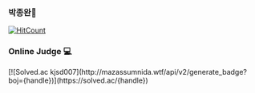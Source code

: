 <h3>박종완🤪</h3>

[![HitCount](http://hits.dwyl.com/Parkjoungwan/Parkjoungwan.svg)](http://hits.dwyl.com/Parkjoungwan/Parkjoungwan)
<h3>Online Judge 💻</h3>
[![Solved.ac kjsd007](http://mazassumnida.wtf/api/v2/generate_badge?boj={handle})](https://solved.ac/{handle})